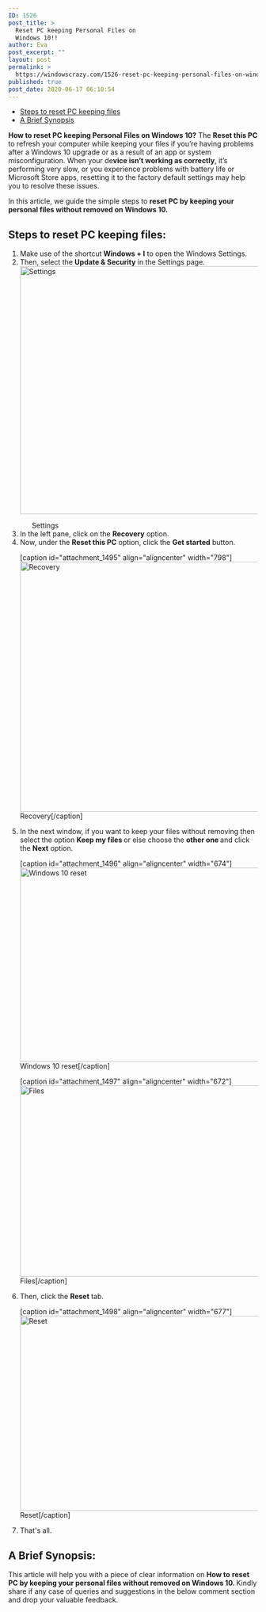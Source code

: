 ```yaml
---
ID: 1526
post_title: >
  Reset PC keeping Personal Files on
  Windows 10!!
author: Eva
post_excerpt: ""
layout: post
permalink: >
  https://windowscrazy.com/1526-reset-pc-keeping-personal-files-on-windows-10/
published: true
post_date: 2020-06-17 06:10:54
---
```

<ul class="toc">
 	<li><a href="#1">Steps to reset PC keeping files</a></li>
 	<li><a href="#2">A Brief Synopsis</a></li>
</ul>
<strong><strong><strong><span class="dcap">H</span><strong>ow to reset PC keeping Personal Files on Windows 10?</strong></strong></strong></strong> The <strong>Reset this PC</strong> to refresh <span class="vm-hook-outer"><span class="vm-hook">your computer</span></span> while keeping your files if you’re having problems after a Windows 10 upgrade or as a result of an app or system misconfiguration. When your de<strong>vice isn’t working as correctly</strong>, it’s performing very slow, or you experience problems with <span class="vm-hook-outer"><span class="vm-hook">battery life</span></span> or Microsoft Store apps, resetting it to the factory default settings may help you to resolve these issues.

In this article, we guide the simple steps to <strong>reset PC by keeping your personal files without removed on Windows 10.</strong>
<h2 id="1">Steps to reset PC keeping files:</h2>
<ol>
 	<li>Make use of the shortcut<strong> Windows + I</strong> to open the Windows Settings.</li>
 	<li>Then, select the <strong>Update &amp; Security</strong> in the Settings page.
<div class="mceTemp">

<img class="wp-image-1494 size-full" src="https://windowscrazy.com/wp-content/uploads/2020/06/Screenshot_8-7-e1592304955650.png" alt="Settings" width="795" height="501" />
<ol id="attachment_1494" class="wp-caption aligncenter" style="width: 795px;">Settings</ol>
</div></li>
 	<li>In the left pane, click on the <strong>Recovery</strong> option.</li>
 	<li>Now, under the <strong>Reset this PC</strong> option, click the <strong>Get started</strong> button.

[caption id="attachment_1495" align="aligncenter" width="798"]<img class="size-full wp-image-1495" src="https://windowscrazy.com/wp-content/uploads/2020/06/Screenshot_9-5.png" alt="Recovery" width="798" height="505" /> Recovery[/caption]</li>
 	<li>In the next window, if you want to keep your files without removing then select the option <strong>Keep my files </strong>or else choose the <strong><strong>other one </strong></strong>and click the <strong>Next</strong> option.

[caption id="attachment_1496" align="aligncenter" width="674"]<img class="size-full wp-image-1496" src="https://windowscrazy.com/wp-content/uploads/2020/06/Screenshot_10-5.png" alt="Windows 10 reset" width="674" height="392" /> Windows 10 reset[/caption]

[caption id="attachment_1497" align="aligncenter" width="672"]<img class="size-full wp-image-1497" src="https://windowscrazy.com/wp-content/uploads/2020/06/Screenshot_11-4.png" alt="Files" width="672" height="386" /> Files[/caption]</li>
 	<li>Then, click the <strong>Reset</strong> tab.

[caption id="attachment_1498" align="aligncenter" width="677"]<img class="size-full wp-image-1498" src="https://windowscrazy.com/wp-content/uploads/2020/06/Screenshot_12-4.png" alt="Reset" width="677" height="394" /> Reset[/caption]</li>
 	<li>That's all.</li>
</ol>
<h2 id="2">A Brief Synopsis:</h2>
This article will help you with a piece of clear information on <strong>How to</strong> <strong>reset PC by keeping your personal files without removed on Windows 10. </strong>Kindly share if any case of queries and suggestions in the below comment section and drop your valuable feedback.